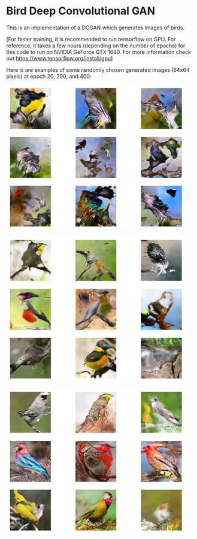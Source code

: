 # Bird Deep Convolutional GAN
This is an implementation of a DCGAN which generates images of birds.

[For faster training, it is recommended to run tensorflow on GPU. For reference, it takes a few hours (depending on the number of epochs) for this code to run on NVIDIA GeForce GTX 1660. For more information check out https://www.tensorflow.org/install/gpu]

Here is are examples of some randomly chosen generated images (64x64 pixels) at epoch 20, 200, and 400:

![example](generated_images_epoch_20.png)

![example](generated_images_epoch_200.png)

![example](generated_images_epoch_400.png)
